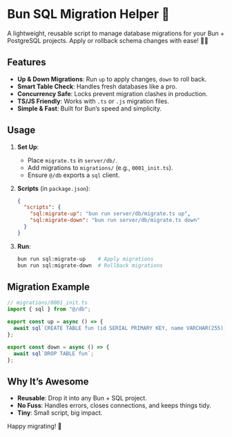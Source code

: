 # Bun SQL Migration Helper 🚀

A lightweight, reusable script to manage database migrations for your Bun + PostgreSQL projects. Apply or rollback schema changes with ease! 🐰💾

## Features
- **Up & Down Migrations**: Run `up` to apply changes, `down` to roll back.
- **Smart Table Check**: Handles fresh databases like a pro.
- **Concurrency Safe**: Locks prevent migration clashes in production.
- **TS/JS Friendly**: Works with `.ts` or `.js` migration files.
- **Simple & Fast**: Built for Bun’s speed and simplicity.

## Usage
1. **Set Up**:
   - Place `migrate.ts` in `server/db/`.
   - Add migrations to `migrations/` (e.g., `0001_init.ts`).
   - Ensure `@/db` exports a `sql` client.

2. **Scripts** (in `package.json`):
   ```json
   {
     "scripts": {
       "sql:migrate-up": "bun run server/db/migrate.ts up",
       "sql:migrate-down": "bun run server/db/migrate.ts down"
     }
   }
   ```

3. **Run**:
   ```bash
   bun run sql:migrate-up    # Apply migrations
   bun run sql:migrate-down  # Rollback migrations
   ```

## Migration Example
```typescript
// migrations/0001_init.ts
import { sql } from "@/db";

export const up = async () => {
  await sql`CREATE TABLE fun (id SERIAL PRIMARY KEY, name VARCHAR(255))`;
};

export const down = async () => {
  await sql`DROP TABLE fun`;
};
```

## Why It’s Awesome
- **Reusable**: Drop it into any Bun + SQL project.
- **No Fuss**: Handles errors, closes connections, and keeps things tidy.
- **Tiny**: Small script, big impact.

Happy migrating! 🎉